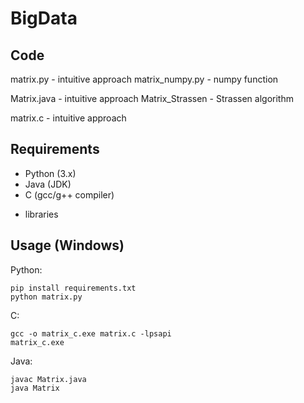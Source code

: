 # BigData

## Code
matrix.py           - intuitive approach 
matrix_numpy.py     - numpy function

Matrix.java         - intuitive approach
Matrix_Strassen     - Strassen algorithm

matrix.c            - intuitive approach

## Requirements
- Python (3.x)
- Java (JDK)
- C (gcc/g++ compiler)
+ libraries

## Usage (Windows)

Python:
```
pip install requirements.txt
python matrix.py
```

C:
```
gcc -o matrix_c.exe matrix.c -lpsapi
matrix_c.exe
```

Java:
```
javac Matrix.java
java Matrix
```


